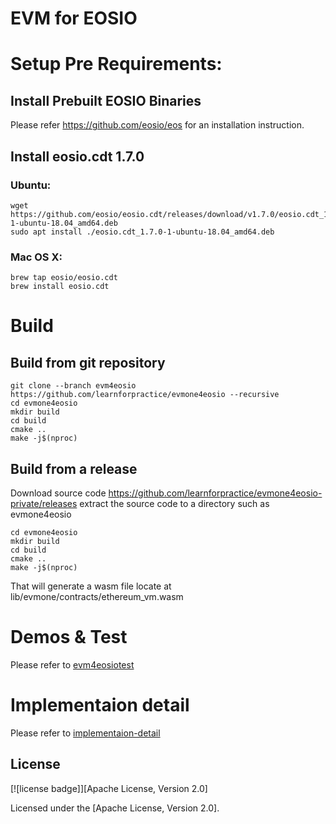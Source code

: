 # EVM for EOSIO

# Setup Pre Requirements:

## Install Prebuilt EOSIO Binaries

Please refer https://github.com/eosio/eos for an installation instruction.


## Install eosio.cdt 1.7.0

### Ubuntu:

```
wget https://github.com/eosio/eosio.cdt/releases/download/v1.7.0/eosio.cdt_1.7.0-1-ubuntu-18.04_amd64.deb
sudo apt install ./eosio.cdt_1.7.0-1-ubuntu-18.04_amd64.deb
```

### Mac OS X:

```
brew tap eosio/eosio.cdt
brew install eosio.cdt
```


# Build

## Build from git repository
```
git clone --branch evm4eosio https://github.com/learnforpractice/evmone4eosio --recursive
cd evmone4eosio
mkdir build
cd build
cmake ..
make -j$(nproc)
```

## Build from a release

Download source code https://github.com/learnforpractice/evmone4eosio-private/releases
extract the source code to a directory such as evmone4eosio

```
cd evmone4eosio
mkdir build
cd build
cmake ..
make -j$(nproc)
```

That will generate a wasm file locate at lib/evmone/contracts/ethereum_vm.wasm


# Demos & Test

Please refer to [evm4eosiotest](./evm4eosiotest/README.md)


# Implementaion detail

Please refer to [implementaion-detail](./evm4eosiotest/implementaion-detail.md)


## License

[![license badge]][Apache License, Version 2.0]

Licensed under the [Apache License, Version 2.0].

